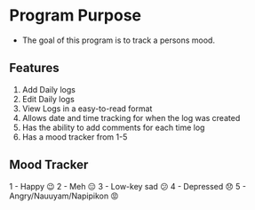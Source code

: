 # Program Purpose 
- The goal of this program is to track a persons mood.


## Features
1. Add Daily logs
2. Edit Daily logs
3. View Logs in a easy-to-read format
4. Allows date and time tracking for when the log was created
5. Has the ability to add comments for each time log
6. Has a mood tracker from 1-5

## Mood Tracker
1 - Happy 😉
2 - Meh 😑
3 - Low-key sad 😕
4 - Depressed 😞
5 - Angry/Nauuyam/Napipikon 😡


